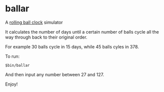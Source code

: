 ballar
======

A [rolling ball clock](http://en.wikipedia.org/wiki/Rolling_ball_clock) simulator

It calculates the number of days until a certain number of balls cycle all the way through back to their original order.

For example 30 balls cycle in 15 days, while 45 balls cyles in 378.

To run:

```code
$bin/ballar
```

And then input any number between 27 and 127.

Enjoy!
